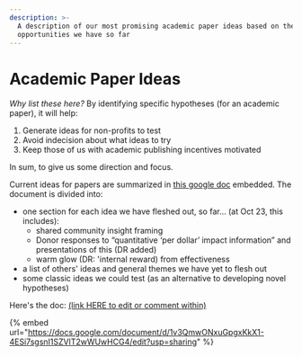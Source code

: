 ```yaml
---
description: >-
  A description of our most promising academic paper ideas based on the
  opportunities we have so far
---
```


# Academic Paper Ideas

_Why list these here?_ By identifying specific hypotheses (for an academic paper), it will help:

1. Generate ideas for non-profits to test
2. Avoid indecision about what ideas to try
3. Keep those of us with academic publishing incentives motivated

In sum, to give us some direction and focus.

Current ideas for papers are summarized in [this google doc](https://docs.google.com/document/d/1v3QmwONxuGpgxKkX1-4ESi7sgsnI1SZVlT2wWUwHCG4/edit#) embedded. The document is divided into:

* one section for each idea we have fleshed out, so far... (at Oct 23, this includes):
  * shared community insight framing
  * Donor responses to “quantitative ‘per dollar’ impact information” and presentations of this (DR added)
  * warm glow (DR: 'internal reward) from effectiveness
* a list of others' ideas and general themes we have yet to flesh out
* some classic ideas we could test (as an alternative to developing novel hypotheses)

Here's the doc: [(link HERE to edit or comment within)](https://docs.google.com/document/d/1v3QmwONxuGpgxKkX1-4ESi7sgsnI1SZVlT2wWUwHCG4/edit#)

{% embed url="https://docs.google.com/document/d/1v3QmwONxuGpgxKkX1-4ESi7sgsnI1SZVlT2wWUwHCG4/edit?usp=sharing" %}
